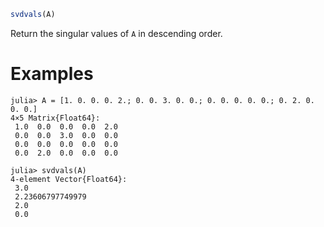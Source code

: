 ```julia
svdvals(A)
```

Return the singular values of `A` in descending order.

# Examples

```jldoctest
julia> A = [1. 0. 0. 0. 2.; 0. 0. 3. 0. 0.; 0. 0. 0. 0. 0.; 0. 2. 0. 0. 0.]
4×5 Matrix{Float64}:
 1.0  0.0  0.0  0.0  2.0
 0.0  0.0  3.0  0.0  0.0
 0.0  0.0  0.0  0.0  0.0
 0.0  2.0  0.0  0.0  0.0

julia> svdvals(A)
4-element Vector{Float64}:
 3.0
 2.23606797749979
 2.0
 0.0
```
